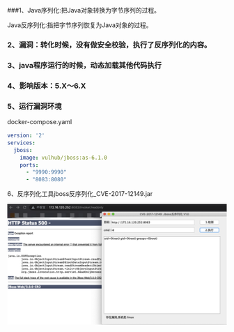 ###1、Java序列化:把Java对象转换为字节序列的过程。

Java反序列化:指把字节序列恢复为Java对象的过程。

### 2、漏洞：转化时候，没有做安全校验，执行了反序列化的内容。

### 3、java程序运行的时候，动态加载其他代码执行

### 4、影响版本：5.X～6.X

### 5、运行漏洞环境
docker-compose.yaml
```yaml
version: '2'
services:
  jboss:
    image: vulhub/jboss:as-6.1.0
    ports:
      - "9990:9990"
      - "8083:8080"
```

6、反序列化工具jboss反序列化_CVE-2017-12149.jar
 
![image](https://github.com/498946975/Security/blob/master/images/image-20211229123707309.png)


